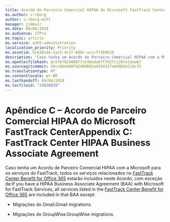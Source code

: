 ```yaml
---
title: Acordo de Parceiro Comercial HIPAA do Microsoft FastTrack Center
ms.author: v-rberg
author: v-rberg-msft
manager: jimmuir
ms.date: 09/04/2018
ms.audience: ITPro
ms.topic: article
ms.service: o365-administration
localization_priority: Priority
ms.assetid: 5c619c4e-2ac5-4c2f-8d8c-acccff3b9b20
description: 'Caso tenha um Acordo de Parceiro Comercial HIPAA com a Microsoft para os serviços do FastTrack, todos os serviços relacionados no FastTrack Center Benefit for Office 365 estarão incluídos neste Acordo, com exceção de:'
ms.openlocfilehash: dc5fb782480877c248ada67f7d27c126fe14aa67
ms.sourcegitcommit: d4cc064490fd2460682a455433fe8d9b5e219cf5
ms.translationtype: HT
ms.contentlocale: pt-BR
ms.lasthandoff: 09/04/2018
ms.locfileid: "23828039"
---
```

# <a name="appendix-c---fasttrack-center-hipaa-business-associate-agreement"></a><span data-ttu-id="19615-103">Apêndice C – Acordo de Parceiro Comercial HIPAA do Microsoft FastTrack Center</span><span class="sxs-lookup"><span data-stu-id="19615-103">Appendix C: FastTrack Center HIPAA Business Associate Agreement</span></span>

<span data-ttu-id="19615-104">Caso tenha um Acordo de Parceiro Comercial HIPAA com a Microsoft para os serviços do FastTrack, todos os serviços relacionados no [FastTrack Center Benefit for Office 365](fasttrack-benefit-for-office-365.md) estarão incluídos neste Acordo, com exceção de:</span><span class="sxs-lookup"><span data-stu-id="19615-104">If you have a HIPAA Business Associate Agreement (BAA) with Microsoft for FastTrack Services, all services listed in the [FastTrack Center Benefit for Office 365](fasttrack-benefit-for-office-365.md) are included in that BAA except:</span></span> 
  
- <span data-ttu-id="19615-105">Migrações do Gmail.</span><span class="sxs-lookup"><span data-stu-id="19615-105">Gmail migrations.</span></span>
    
- <span data-ttu-id="19615-106">Migrações do GroupWise.</span><span class="sxs-lookup"><span data-stu-id="19615-106">GroupWise migrations.</span></span>
    

